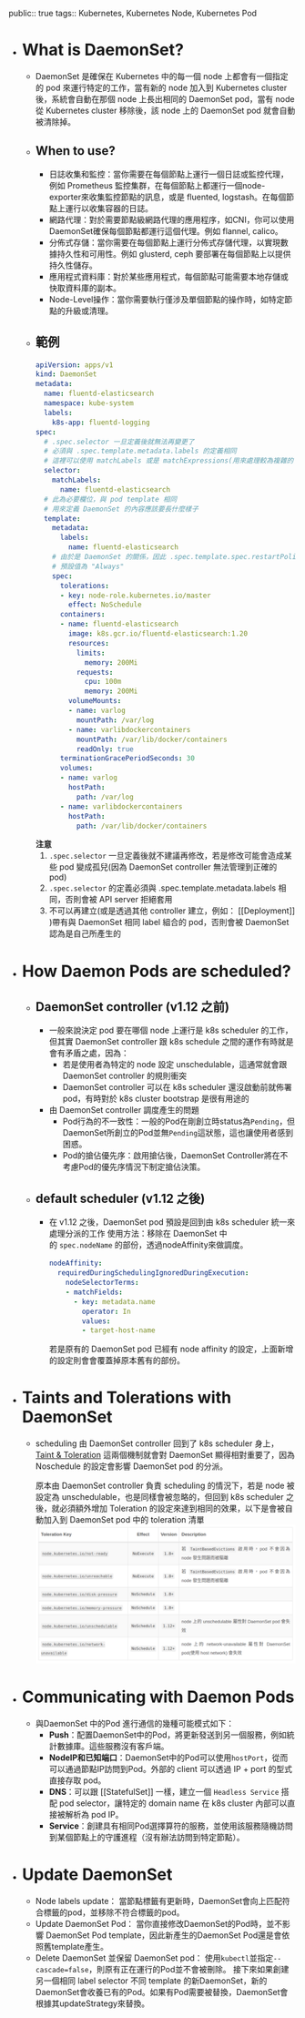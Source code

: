 public:: true
tags:: Kubernetes, Kubernetes Node, Kubernetes Pod

- # What is DaemonSet?
	- DaemonSet 是確保在 Kubernetes 中的每一個 node 上都會有一個指定的 pod 來運行特定的工作，當有新的 node 加入到 Kubernetes cluster 後，系統會自動在那個 node 上長出相同的 DaemonSet pod，當有 node 從 Kubernetes cluster 移除後，該 node 上的 DaemonSet pod 就會自動被清除掉。
	- ## When to use?
		- 日誌收集和監控：當你需要在每個節點上運行一個日誌或監控代理，例如 Prometheus 監控集群，在每個節點上都運行一個node-exporter來收集監控節點的訊息，或是 fluented, logstash。在每個節點上運行以收集容器的日誌。
		- 網路代理：對於需要節點級網路代理的應用程序，如CNI，你可以使用DaemonSet確保每個節點都運行這個代理。例如 flannel, calico。
		- 分佈式存儲：當你需要在每個節點上運行分佈式存儲代理，以實現數據持久性和可用性。例如 glusterd, ceph 要部署在每個節點上以提供持久性儲存。
		- 應用程式資料庫：對於某些應用程式，每個節點可能需要本地存儲或快取資料庫的副本。
		- Node-Level操作：當你需要執行僅涉及單個節點的操作時，如特定節點的升級或清理。
	- ## 範例
	  ```yaml
	  apiVersion: apps/v1
	  kind: DaemonSet
	  metadata:
	    name: fluentd-elasticsearch
	    namespace: kube-system
	    labels:
	      k8s-app: fluentd-logging
	  spec:
	    # .spec.selector 一旦定義後就無法再變更了
	    # 必須與 .spec.template.metadata.labels 的定義相同
	    # 這裡可以使用 matchLabels 或是 matchExpressions(用來處理較為複雜的 label 組合)
	    selector:
	      matchLabels:
	        name: fluentd-elasticsearch
	    # 此為必要欄位，與 pod template 相同
	    # 用來定義 DaemonSet 的內容應該要長什麼樣子
	    template:
	      metadata:
	        labels:
	          name: fluentd-elasticsearch
	      # 由於是 DaemonSet 的關係，因此 .spec.template.spec.restartPolicy 永遠是 "Always"
	      # 預設值為 "Always"
	      spec:
	        tolerations:
	        - key: node-role.kubernetes.io/master
	          effect: NoSchedule
	        containers:
	        - name: fluentd-elasticsearch
	          image: k8s.gcr.io/fluentd-elasticsearch:1.20
	          resources:
	            limits:
	              memory: 200Mi
	            requests:
	              cpu: 100m
	              memory: 200Mi
	          volumeMounts:
	          - name: varlog
	            mountPath: /var/log
	          - name: varlibdockercontainers
	            mountPath: /var/lib/docker/containers
	            readOnly: true
	        terminationGracePeriodSeconds: 30
	        volumes:
	        - name: varlog
	          hostPath:
	            path: /var/log
	        - name: varlibdockercontainers
	          hostPath:
	            path: /var/lib/docker/containers
	  ```
	  **注意**
	  1. `.spec.selector` 一旦定義後就不建議再修改，若是修改可能會造成某些 pod 變成孤兒(因為 DaemonSet controller 無法管理到正確的 pod)
	  2. `.spec.selector` 的定義必須與 .spec.template.metadata.labels 相同，否則會被 API server 拒絕套用
	  3. 不可以再建立(或是透過其他 controller 建立，例如： [[Deployment]] )帶有與 DaemonSet 相同 label 組合的 pod，否則會被 DaemonSet 認為是自己所產生的
- # How Daemon Pods are scheduled?
	- ## DaemonSet controller (v1.12 之前)
		- 一般來說決定 pod 要在哪個 node 上運行是 k8s scheduler 的工作，但其實 DaemonSet controller 跟 k8s schedule 之間的運作有時就是會有矛盾之處，因為：
			- 若是使用者為特定的 node 設定 unschedulable，這通常就會跟 DaemonSet controller 的規則衝突
			- DaemonSet controller 可以在 k8s scheduler 還沒啟動前就佈署 pod，有時對於 k8s cluster bootstrap 是很有用途的
		- 由 DaemonSet controller 調度產生的問題
			- Pod行為的不一致性：一般的Pod在剛創立時status為`Pending`，但DaemonSet所創立的Pod並無`Pending`這狀態，這也讓使用者感到困惑。
			- Pod的搶佔優先序：啟用搶佔後，DaemonSet Controller將在不考慮Pod的優先序情況下制定搶佔決策。
	- ## default scheduler (v1.12 之後)
		- 在 v1.12 之後，DaemonSet pod 預設是回到由 k8s scheduler 統一來處理分派的工作
		  使用方法：移除在 DaemonSet 中的 `spec.nodeName` 的部份，透過nodeAffinity來做調度。
		  ```yaml
		  nodeAffinity:
		    requiredDuringSchedulingIgnoredDuringExecution:
		      nodeSelectorTerms:
		      - matchFields:
		        - key: metadata.name
		          operator: In
		          values:
		          - target-host-name
		  ```
		  若是原有的 DaemonSet pod 已經有 node affinity 的設定，上面新增的設定則會會覆蓋掉原本舊有的部份。
- # Taints and Tolerations with DaemonSet
	- scheduling 由 DaemonSet controller 回到了 k8s scheduler 身上，[Taint & Toleration](((66b42b6b-71d0-47af-b499-7c719b63b5ed))) 這兩個機制就會對 DaemonSet 顯得相對重要了，因為 Noschedule 的設定會影響 DaemonSet pod 的分派。
	  
	  原本由 DaemonSet controller 負責 scheduling 的情況下，若是 node 被設定為 unschedulable，也是同樣會被忽略的，但回到 k8s scheduler 之後，就必須額外增加 Toleration 的設定來達到相同的效果，以下是會被自動加入到 DaemonSet pod 中的 toleration 清單
	  ![image.png](../assets/image_1723085024141_0.png)
- # Communicating with Daemon Pods
	- 與DaemonSet 中的Pod 進行通信的幾種可能模式如下：
		- **Push**：配置DaemonSet中的Pod，將更新發送到另一個服務，例如統計數據庫。這些服務沒有客戶端。
		- **NodeIP和已知端口**：DaemonSet中的Pod可以使用`hostPort`，從而可以通過節點IP訪問到Pod。外部的 client 可以透過 IP + port 的型式直接存取 pod。
		- **DNS**：可以跟 [[StatefulSet]] 一樣，建立一個 `Headless Service` 搭配 pod selector，讓特定的 domain name 在 k8s cluster 內部可以直接被解析為 pod IP。
		- **Service**：創建具有相同Pod選擇算符的服務，並使用該服務隨機訪問到某個節點上的守護進程（沒有辦法訪問到特定節點）。
- # Update DaemonSet
	- Node labels update：
	  當節點標籤有更新時，DaemonSet會向上匹配符合標籤的pod，並移除不符合標籤的pod。
	- Update DaemonSet Pod：
	  當你直接修改DaemonSet的Pod時，並不影響 DaemonSet Pod template，因此新產生的DaemonSet Pod還是會依照舊template產生。
	- Delete DaemonSet 並保留 DaemonSet pod：
	  使用`kubectl`並指定`--cascade=false`，則原有正在運行的Pod並不會被刪除。
	  接下來如果創建另一個相同 label selector 不同 template 的新DaemonSet，新的DaemonSet會收養已有的Pod。如果有Pod需要被替換，DaemonSet會根據其updateStrategy來替換。